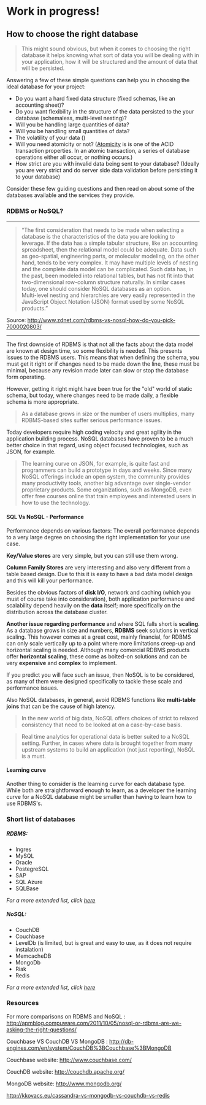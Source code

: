 # Work in progress!

## How to choose the right database

>This might sound obvious, but when it comes to choosing the right database it helps knowing what sort of data you will be
>dealing with in your application, how it will be structured and the amount of data that will be persisted.
>

Answering a few of these simple questions can help you in choosing the ideal database for your project:
- Do you want a hard fixed data structure (fixed schemas, like an accounting sheet)?
- Do you want flexibility in the structure of the data persisted to the your database (schemaless, multi-level nesting)?
- Will you be handling large quantities of data?
- Will you be handling small quantities of data?
- The volatility of your data ()
- Will you need atomicity or not? ([Atomicity](http://en.wikipedia.org/wiki/Atomicity_(database_systems)) is is one of the ACID transaction properties. In an atomic transaction, a series of database operations either all occur, or nothing occurs.)
- How strict are you with invalid data being sent to your database? (Ideally you are very strict and do server side data validation before persisting it to your database)

Consider these few guiding questions and then read on about some of the databases available and the services they provide.

### RDBMS or NoSQL?

---

> “The first consideration that needs to be made when selecting a database is the characteristics of the data you are looking to leverage. If the data has a simple tabular structure,
>like an accounting spreadsheet, then the relational model could be adequate. Data such as geo-spatial, engineering parts,
>or molecular modeling, on the other hand, tends to be very complex. It may have multiple levels of nesting and the complete
>data model can be complicated. Such data has, in the past, been modeled into relational tables, but has not fit into
>that two-dimensional row-column structure naturally. In similar cases today, one should consider NoSQL databases as an option.  
>Multi-level nesting and hierarchies are very easily represented in the JavaScript Object Notation (JSON) format used
>by some NoSQL products.”

Source: http://www.zdnet.com/rdbms-vs-nosql-how-do-you-pick-7000020803/

---

The first downside of RDBMS is that not all the facts about the data model are known at design time, so
some flexibility is needed. This presents issues to the RDBMS users. This means that when defining the schema, you must get it
right or if changes need to be made down the line, these must be minimal, because any revision made later can slow or stop
the database form operating.

However, getting it right might have been true for the "old" world of static schema, but today, where changes need
to be made daily,  a flexible schema is more appropriate.

>As a database grows in size or the number of users multiplies, many RDBMS-based sites suffer serious performance issues.

Today developers require high coding velocity and great agility in the application building process. NoSQL databases have proven to be a
much better choice in that regard, using object focused technologies, such as JSON, for example.

>The learning curve on JSON, for example, is quite fast and programmers can build a prototype in days and weeks. Since many NoSQL offerings
>include an open system, the community provides many productivity tools, another big advantage over single-vendor proprietary
>products. Some organizations, such as MongoDB, even offer free courses online that train employees and interested users
>in how to use the technology.

#### SQL Vs NoSQL - Performance

Performance depends on various factors:
The overall performance depends to a very large degree on choosing the right implementation for your use case.

**Key/Value stores** are very simple,
but you can still use them wrong.

**Column Family Stores** are very interesting and also very different from a table based design.
Due to this it is easy to have a bad data model design and this will kill your performance.

Besides the obvious factors of **disk I/O**, network and caching (which you must of course take into consideration), both application performance and
scalability depend heavily on the **data** itself; more specifically on the distribution across the database cluster.

**Another issue regarding performance** and where SQL falls short is **scaling**. As a database grows in size and numbers, **RDBMS** seek solutions
in vertical scaling. This however comes at a great cost, mainly financial, for RDBMS can only scale vertically up to a point where more
limitations creep-up and horizontal scaling is needed. Although many comercial RDBMS products offer **horizontal scaling**, these come as
bolted-on solutions and can be very **expensive** and **complex** to implement.

If you predict you will face such an issue, then NoSQL is to be considered, as many of them were designed specifically to tackle these scale and
performance issues.

Also NoSQL databases, in general, avoid RDBMS functions like **multi-table joins** that can be the cause of high latency.

>In the new world of big data, NoSQL offers choices of strict to relaxed consistency that need to be looked at on a case-by-case basis.

>Real time analytics for operational data is better suited to a NoSQL setting. Further, in cases where data is brought together
>from many upstream systems to build an application (not just reporting), NoSQL is a must.


#### Learning curve

Another thing to consider is the learning curve for each database type. While both are straightforward enough to learn, as a developer
the learning curve for a NoSQL database might be smaller than having to learn how to use RDBMS's.

### Short list of databases

##### RDBMS:
- Ingres
- MySQL
- Oracle
- PostegreSQL
- SAP
- SQL Azure
- SQLBase

*For a more extended list, click [here](http://en.wikipedia.org/wiki/List_of_relational_database_management_systems)*

##### NoSQL:
- CouchDB
- Couchbase
- LevelDb (is limited, but is great and easy to use, as it does not require instalation)
- MemcacheDB
- MongoDb
- Riak
- Redis

*For a more extended list, click [here](http://en.wikipedia.org/wiki/NoSQL)*

### Resources

For more comparisons on RDBMS and NoSQL : http://apmblog.compuware.com/2011/10/05/nosql-or-rdbms-are-we-asking-the-right-questions/

Couchbase VS CouchDB VS MongoDB : http://db-engines.com/en/system/CouchDB%3BCouchbase%3BMongoDB

Couchbase website: http://www.couchbase.com/

CouchDB website: http://couchdb.apache.org/

MongoDB website: http://www.mongodb.org/

http://kkovacs.eu/cassandra-vs-mongodb-vs-couchdb-vs-redis
